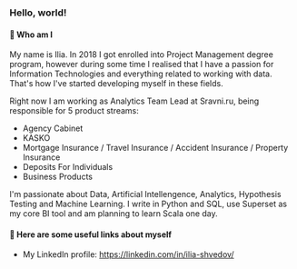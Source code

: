### Hello, world!
#### :slightly_smiling_face: Who am I 
My name is Ilia. In 2018 I got enrolled into Project Management degree program, however during some time I realised that I have a passion for Information Technologies and everything related to working with data. That's how I've started developing myself in these fields.

Right now I am working as Analytics Team Lead at Sravni.ru, being responsible for 5 product streams:
- Agency Cabinet
- KASKO
- Mortgage Insurance / Travel Insurance / Accident Insurance / Property Insurance
- Deposits For Individuals
- Business Products

I'm passionate about Data, Artificial Intellengence, Analytics, Hypothesis Testing and Machine Learning. I write in Python and SQL, use Superset as my core BI tool and am planning to learn Scala one day.

#### :scroll: Here are some useful links about myself
* My LinkedIn profile: https://linkedin.com/in/ilia-shvedov/
